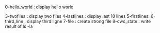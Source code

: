 0-hello_world : display hello world

3-twofiles : display two files
4-lastlines : display last 10 lines
5-firstlines:
6-third_line : display third ligne
7-file : create strong file
8-cwd_state : write result of ls -la
